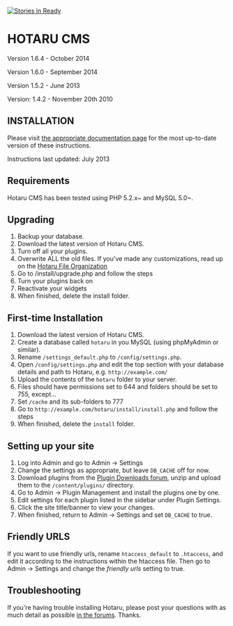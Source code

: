 [![Stories in Ready](https://badge.waffle.io/hotarucms/hotarucms.png?label=ready&title=Ready)](http://waffle.io/hotarucms/hotarucms)

HOTARU CMS
==========
Version 1.6.4 - October 2014

Version 1.6.0 - September 2014

Version 1.5.2 - June 2013

Version: 1.4.2 - November 20th 2010

INSTALLATION
------------

Please visit [the appropriate documentation page][1] for the most up-to-date version of these instructions.

Instructions last updated: July 2013

Requirements
------------

Hotaru CMS has been tested using PHP 5.2.x~  and MySQL 5.0~.

Upgrading
---------

  1. Backup your database.
  2. Download the latest version of Hotaru CMS.
  3. Turn off all your plugins.
  4. Overwrite ALL the old files. If you've made any customizations, read up on the [Hotaru File Organization][2]
  5. Go to /install/upgrade.php and follow the steps
  6. Turn your plugins back on
  7. Reactivate your widgets
  8. When finished, delete the install folder.

First-time Installation
-----------------------

  1. Download the latest version of Hotaru CMS.
  2. Create a database called `hotaru` in you MySQL (using phpMyAdmin or similar).
  3. Rename `/settings_default.php` to `/config/settings.php`.
  4. Open `/config/settings.php` and edit the top section with your database details and path to Hotaru, e.g. `http://example.com/`
  5. Upload the contents of the `hotaru` folder to your server.
  6. Files should have permissions set to 644 and folders should be set to 755, except...
  7. Set `/cache` and its sub-folders to 777
  8. Go to `http://example.com/hotaru/install/install.php` and follow the steps
  9. When finished, delete the `install` folder.

Setting up your site
--------------------

  1. Log into Admin and go to Admin -> Settings
  2. Change the settings as appropriate, but leave `DB_CACHE` off for now.
  3. Download plugins from the [Plugin Downloads forum][3], unzip and upload them to the `/content/plugins/` directory.
  4. Go to Admin -> Plugin Management and install the plugins one by one.
  5. Edit settings for each plugin listed in the sidebar under Plugin Settings.
  6. Click the site title/banner to view your changes.
  7. When finished, return to Admin -> Settings and set `DB_CACHE` to true.


Friendly URLS
-------------

If you want to use friendly urls, rename `htaccess_default` to `.htaccess`, and edit it according to the instructions within 
the htaccess file. Then go to Admin -> Settings and change the *friendly urls* setting to true.

Troubleshooting
---------------

If you're having trouble installing Hotaru, please post your questions with as much detail as possible [in the forums][4]. Thanks.


  [1]: http://docs.hotarucms.org/index.php/Getting_Started#Installing_and_Upgrading
  [2]: http://docs.hotarucms.org/index.php/File_Organization
  [3]: http://forums.hotarucms.org/forumdisplay.php?18-Plugin-Downloads
  [4]: http://forums.hotarucms.org/forum.php
